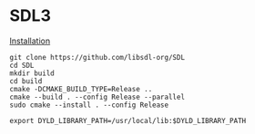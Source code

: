 # SDL3

[Installation](https://wiki.libsdl.org/SDL3/Installation)

```shell
git clone https://github.com/libsdl-org/SDL
cd SDL
mkdir build
cd build
cmake -DCMAKE_BUILD_TYPE=Release ..
cmake --build . --config Release --parallel
sudo cmake --install . --config Release
```

```shell
export DYLD_LIBRARY_PATH=/usr/local/lib:$DYLD_LIBRARY_PATH
```
